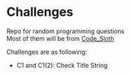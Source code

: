 # Challenges
Repo for random programming questions
<br>
Most of them will be from <a href="https://slothbytes.beehiiv.com/subscribe?ref=HMRl0MY9in">Code_Sloth</a>

Challenges are as following:

<ul>
  <li>C1 and C1(2): Check Title String </li>
  
</ul>
